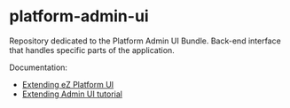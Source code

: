 # platform-admin-ui
Repository dedicated to the Platform Admin UI Bundle. Back-end interface that handles specific parts of the application.

Documentation:
- [Extending eZ Platform UI](https://doc.ezplatform.com/en/latest/guide/extending_ez_platform/)
- [Extending Admin UI tutorial](https://doc.ezplatform.com/en/latest/tutorials/extending_admin_ui/extending_admin_ui/)
